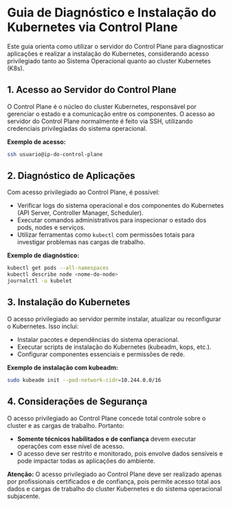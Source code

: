
# Guia de Diagnóstico e Instalação do Kubernetes via Control Plane

Este guia orienta como utilizar o servidor do Control Plane para diagnosticar aplicações e realizar a instalação do Kubernetes, considerando acesso privilegiado tanto ao Sistema Operacional quanto ao cluster Kubernetes (K8s).

## 1. Acesso ao Servidor do Control Plane

O Control Plane é o núcleo do cluster Kubernetes, responsável por gerenciar o estado e a comunicação entre os componentes. O acesso ao servidor do Control Plane normalmente é feito via SSH, utilizando credenciais privilegiadas do sistema operacional.

**Exemplo de acesso:**
```bash
ssh usuario@ip-do-control-plane
```

## 2. Diagnóstico de Aplicações

Com acesso privilegiado ao Control Plane, é possível:

- Verificar logs do sistema operacional e dos componentes do Kubernetes (API Server, Controller Manager, Scheduler).
- Executar comandos administrativos para inspecionar o estado dos pods, nodes e serviços.
- Utilizar ferramentas como `kubectl` com permissões totais para investigar problemas nas cargas de trabalho.

**Exemplo de diagnóstico:**
```bash
kubectl get pods --all-namespaces
kubectl describe node <nome-do-node>
journalctl -u kubelet
```

## 3. Instalação do Kubernetes

O acesso privilegiado ao servidor permite instalar, atualizar ou reconfigurar o Kubernetes. Isso inclui:

- Instalar pacotes e dependências do sistema operacional.
- Executar scripts de instalação do Kubernetes (kubeadm, kops, etc.).
- Configurar componentes essenciais e permissões de rede.

**Exemplo de instalação com kubeadm:**
```bash
sudo kubeadm init --pod-network-cidr=10.244.0.0/16
```

## 4. Considerações de Segurança

O acesso privilegiado ao Control Plane concede total controle sobre o cluster e as cargas de trabalho. Portanto:

- **Somente técnicos habilitados e de confiança** devem executar operações com esse nível de acesso.
- O acesso deve ser restrito e monitorado, pois envolve dados sensíveis e pode impactar todas as aplicações do ambiente.

**Atenção:** O acesso privilegiado ao Control Plane deve ser realizado apenas por profissionais certificados e de confiança, pois permite acesso total aos dados e cargas de trabalho do cluster Kubernetes e do sistema operacional subjacente.